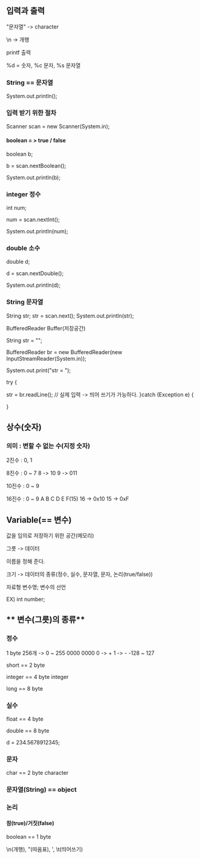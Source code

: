 ## 입력과 출력

"문자열"  -> character

\n -> 개행

printf 출력

%d = 숫자, %c 문자, %s 문자열

### String == 문자열

System.out.println();

### 입력 받기 위한 절차

Scanner scan = new Scanner(System.in); 

#### boolean = > true / false

boolean b;

b = scan.nextBoolean();

System.out.println(b);



### integer 정수

int num;

num = scan.nextInt();

System.out.println(num);



### double 소수

double d;

d = scan.nextDouble();

System.out.println(d);



### String 문자열

String str;
str = scan.next();
System.out.println(str);



BufferedReader Buffer(저장공간)

String str = "";

BufferedReader br = new BufferedReader(new InputStreamReader(System.in));

System.out.print("str = ");

try {

str = br.readLine(); // 실제 입력 -> 띄어 쓰기가 가능하다.
}catch (Exception e) {

}
## 상수(숫자) 
### 의미 : 변할 수 없는 수(지정 숫자) ###

2진수 : 0, 1

8진수 : 0 ~ 7 8 -> 10 9 -> 011

10진수 : 0 ~ 9

16진수 : 0 ~ 9 A B C D E F(15) 16 -> 0x10 15 -> 0xF


## **Variable(== 변수)**

값을 임의로 저장하기 위한 공간(메모리)

그릇 -> 데이터

이름을 정해 준다.

크기 -> 데이터의 종류(정수, 실수, 문자열, 문자, 논리(true/false))

자료형 변수명; 변수의 선언

EX) int number;



## ** 변수(그릇)의 종류**
### 정수
1 byte 256개 -> 0 ~ 255 0000 0000 0 -> + 1 -> -
-128 ~ 127

short == 2 byte

integer == 4 byte integer

long ==  8 byte

### 실수

float == 4 byte

double == 8 byte

d = 234.5678912345;

### 문자

char == 2 byte character

### 문자열(String) == object


### 논리 
#### 참(true)/거짓(false)

boolean == 1 byte

\n(개행), \"(따옴표), \', \t(띄어쓰기)

